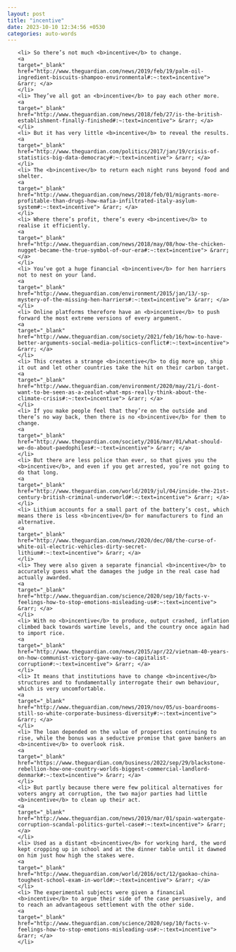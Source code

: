 ```yaml
---
layout: post
title: "incentive"
date: 2023-10-10 12:34:56 +0530
categories: auto-words
---
```

<ol>

    <li> So there’s not much <b>incentive</b> to change.
    <a 
    target="_blank" 
    href="http://www.theguardian.com/news/2019/feb/19/palm-oil-ingredient-biscuits-shampoo-environmental#:~:text=incentive"> &rarr; </a>
    </li>
    <li> They’ve all got an <b>incentive</b> to pay each other more.
    <a 
    target="_blank" 
    href="http://www.theguardian.com/news/2018/feb/27/is-the-british-establishment-finally-finished#:~:text=incentive"> &rarr; </a>
    </li>
    <li> But it has very little <b>incentive</b> to reveal the results.
    <a 
    target="_blank" 
    href="http://www.theguardian.com/politics/2017/jan/19/crisis-of-statistics-big-data-democracy#:~:text=incentive"> &rarr; </a>
    </li>
    <li> The <b>incentive</b> to return each night runs beyond food and shelter.
    <a 
    target="_blank" 
    href="http://www.theguardian.com/news/2018/feb/01/migrants-more-profitable-than-drugs-how-mafia-infiltrated-italy-asylum-system#:~:text=incentive"> &rarr; </a>
    </li>
    <li> Where there’s profit, there’s every <b>incentive</b> to realise it efficiently.
    <a 
    target="_blank" 
    href="http://www.theguardian.com/news/2018/may/08/how-the-chicken-nugget-became-the-true-symbol-of-our-era#:~:text=incentive"> &rarr; </a>
    </li>
    <li> You’ve got a huge financial <b>incentive</b> for hen harriers not to nest on your land.
    <a 
    target="_blank" 
    href="http://www.theguardian.com/environment/2015/jan/13/-sp-mystery-of-the-missing-hen-harriers#:~:text=incentive"> &rarr; </a>
    </li>
    <li> Online platforms therefore have an <b>incentive</b> to push forward the most extreme versions of every argument.
    <a 
    target="_blank" 
    href="http://www.theguardian.com/society/2021/feb/16/how-to-have-better-arguments-social-media-politics-conflict#:~:text=incentive"> &rarr; </a>
    </li>
    <li> This creates a strange <b>incentive</b> to dig more up, ship it out and let other countries take the hit on their carbon target.
    <a 
    target="_blank" 
    href="http://www.theguardian.com/environment/2020/may/21/i-dont-want-to-be-seen-as-a-zealot-what-mps-really-think-about-the-climate-crisis#:~:text=incentive"> &rarr; </a>
    </li>
    <li> If you make people feel that they’re on the outside and there’s no way back, then there is no <b>incentive</b> for them to change.
    <a 
    target="_blank" 
    href="http://www.theguardian.com/society/2016/mar/01/what-should-we-do-about-paedophiles#:~:text=incentive"> &rarr; </a>
    </li>
    <li> But there are less police than ever, so that gives you the <b>incentive</b>, and even if you get arrested, you’re not going to do that long.
    <a 
    target="_blank" 
    href="http://www.theguardian.com/world/2019/jul/04/inside-the-21st-century-british-criminal-underworld#:~:text=incentive"> &rarr; </a>
    </li>
    <li> Lithium accounts for a small part of the battery’s cost, which means there is less <b>incentive</b> for manufacturers to find an alternative.
    <a 
    target="_blank" 
    href="http://www.theguardian.com/news/2020/dec/08/the-curse-of-white-oil-electric-vehicles-dirty-secret-lithium#:~:text=incentive"> &rarr; </a>
    </li>
    <li> They were also given a separate financial <b>incentive</b> to accurately guess what the damages the judge in the real case had actually awarded.
    <a 
    target="_blank" 
    href="http://www.theguardian.com/science/2020/sep/10/facts-v-feelings-how-to-stop-emotions-misleading-us#:~:text=incentive"> &rarr; </a>
    </li>
    <li> With no <b>incentive</b> to produce, output crashed, inflation climbed back towards wartime levels, and the country once again had to import rice.
    <a 
    target="_blank" 
    href="http://www.theguardian.com/news/2015/apr/22/vietnam-40-years-on-how-communist-victory-gave-way-to-capitalist-corruption#:~:text=incentive"> &rarr; </a>
    </li>
    <li> It means that institutions have to change <b>incentive</b> structures and to fundamentally interrogate their own behaviour, which is very uncomfortable.
    <a 
    target="_blank" 
    href="http://www.theguardian.com/news/2019/nov/05/us-boardrooms-still-so-white-corporate-business-diversity#:~:text=incentive"> &rarr; </a>
    </li>
    <li> The loan depended on the value of properties continuing to rise, while the bonus was a seductive promise that gave bankers an <b>incentive</b> to overlook risk.
    <a 
    target="_blank" 
    href="https://www.theguardian.com/business/2022/sep/29/blackstone-rebellion-how-one-country-worlds-biggest-commercial-landlord-denmark#:~:text=incentive"> &rarr; </a>
    </li>
    <li> But partly because there were few political alternatives for voters angry at corruption, the two major parties had little <b>incentive</b> to clean up their act.
    <a 
    target="_blank" 
    href="http://www.theguardian.com/news/2019/mar/01/spain-watergate-corruption-scandal-politics-gurtel-case#:~:text=incentive"> &rarr; </a>
    </li>
    <li> Used as a distant <b>incentive</b> for working hard, the word kept cropping up in school and at the dinner table until it dawned on him just how high the stakes were.
    <a 
    target="_blank" 
    href="http://www.theguardian.com/world/2016/oct/12/gaokao-china-toughest-school-exam-in-world#:~:text=incentive"> &rarr; </a>
    </li>
    <li> The experimental subjects were given a financial <b>incentive</b> to argue their side of the case persuasively, and to reach an advantageous settlement with the other side.
    <a 
    target="_blank" 
    href="http://www.theguardian.com/science/2020/sep/10/facts-v-feelings-how-to-stop-emotions-misleading-us#:~:text=incentive"> &rarr; </a>
    </li>